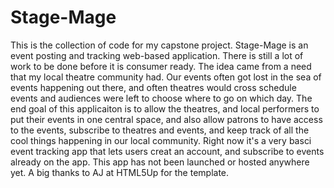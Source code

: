 # Stage-Mage
This is the collection of code for my capstone project.
Stage-Mage is an event posting and tracking web-based application.
There is still a lot of work to be done before it is consumer ready. 
The idea came from a need that my local theatre community had. 
Our events often got lost in the sea of events happening out there,
and often theatres would cross schedule events and audiences were left to choose where to go on which day.
The end goal of this applicaiton is to allow the theatres, and local performers to put their events in one central space,
and also allow patrons to have access to the events, subscribe to theatres and events,
and keep track of all the cool things happening in our local community.
Right now it's a very basci event tracking app that lets users creat an account, and subscribe to events already on the app.
This app has not been launched or hosted anywhere yet.
A big thanks to AJ at HTML5Up for the template.
